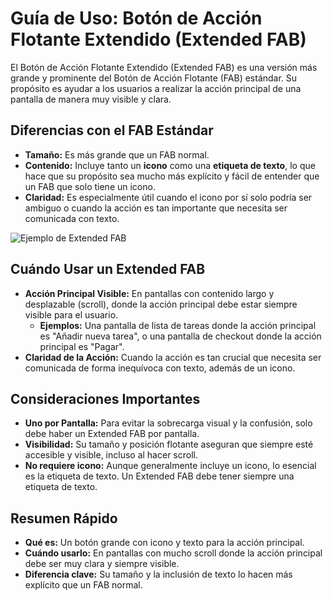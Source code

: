 
# Guía de Uso: Botón de Acción Flotante Extendido (Extended FAB)

El Botón de Acción Flotante Extendido (Extended FAB) es una versión más grande y prominente del Botón de Acción Flotante (FAB) estándar. Su propósito es ayudar a los usuarios a realizar la acción principal de una pantalla de manera muy visible y clara.

## Diferencias con el FAB Estándar

*   **Tamaño:** Es más grande que un FAB normal.
*   **Contenido:** Incluye tanto un **icono** como una **etiqueta de texto**, lo que hace que su propósito sea mucho más explícito y fácil de entender que un FAB que solo tiene un icono.
*   **Claridad:** Es especialmente útil cuando el icono por sí solo podría ser ambiguo o cuando la acción es tan importante que necesita ser comunicada con texto.

![Ejemplo de Extended FAB](https://m3.material.io/assets/images/components/extended-fab/extended-fab.png)

## Cuándo Usar un Extended FAB

*   **Acción Principal Visible:** En pantallas con contenido largo y desplazable (scroll), donde la acción principal debe estar siempre visible para el usuario.
    *   **Ejemplos:** Una pantalla de lista de tareas donde la acción principal es "Añadir nueva tarea", o una pantalla de checkout donde la acción principal es "Pagar".
*   **Claridad de la Acción:** Cuando la acción es tan crucial que necesita ser comunicada de forma inequívoca con texto, además de un icono.

## Consideraciones Importantes

*   **Uno por Pantalla:** Para evitar la sobrecarga visual y la confusión, solo debe haber un Extended FAB por pantalla.
*   **Visibilidad:** Su tamaño y posición flotante aseguran que siempre esté accesible y visible, incluso al hacer scroll.
*   **No requiere icono:** Aunque generalmente incluye un icono, lo esencial es la etiqueta de texto. Un Extended FAB debe tener siempre una etiqueta de texto.

## Resumen Rápido

*   **Qué es:** Un botón grande con icono y texto para la acción principal.
*   **Cuándo usarlo:** En pantallas con mucho scroll donde la acción principal debe ser muy clara y siempre visible.
*   **Diferencia clave:** Su tamaño y la inclusión de texto lo hacen más explícito que un FAB normal.
